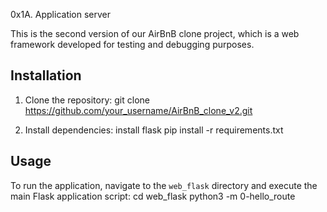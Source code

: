 0x1A. Application server

This is the second version of our AirBnB clone project, which is a web framework developed for testing and debugging purposes.

## Installation

1. Clone the repository:
git clone https://github.com/your_username/AirBnB_clone_v2.git



2. Install dependencies:
install flask
pip install -r requirements.txt



## Usage

To run the application, navigate to the `web_flask` directory and execute the main Flask application script:
cd web_flask
python3 -m 0-hello_route
